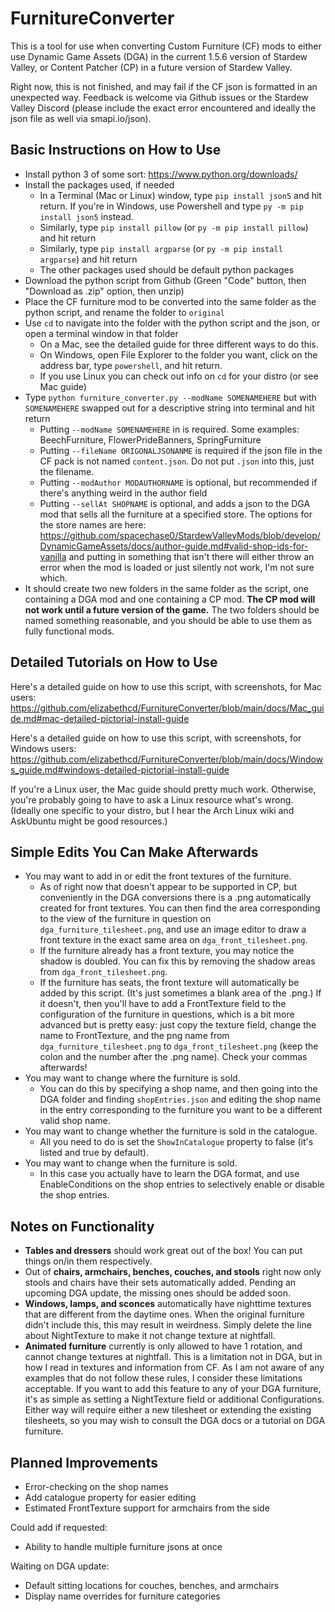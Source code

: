 # FurnitureConverter

This is a tool for use when converting Custom Furniture (CF) mods to either use Dynamic Game Assets (DGA) in the current 1.5.6 version of Stardew Valley, or Content Patcher (CP) in a future version of Stardew Valley. 

Right now, this is not finished, and may fail if the CF json is formatted in an unexpected way. Feedback is welcome via Github issues or the Stardew Valley Discord (please include the exact error encountered and ideally the json file as well via smapi.io/json).

## Basic Instructions on How to Use

* Install python 3 of some sort: https://www.python.org/downloads/
* Install the packages used, if needed
  * In a Terminal (Mac or Linux) window, type `pip install json5` and hit return. If you're in Windows, use Powershell and type ``py -m pip install json5`` instead.
  * Similarly, type `pip install pillow` (or `py -m pip install pillow`) and hit return
  * Similarly, type `pip install argparse` (or `py -m pip install argparse`) and hit return
  * The other packages used should be default python packages
* Download the python script from Github (Green "Code" button, then "Download as .zip" option, then unzip)
* Place the CF furniture mod to be converted into the same folder as the python script, and rename the folder to `original`
* Use `cd` to navigate into the folder with the python script and the json, or open a terminal window in that folder
  * On a Mac, see the detailed guide for three different ways to do this.
  * On Windows, open File Explorer to the folder you want, click on the address bar, type `powershell`, and hit return.
  * If you use Linux you can check out info on `cd` for your distro (or see Mac guide)
* Type `python furniture_converter.py --modName SOMENAMEHERE` but with `SOMENAMEHERE` swapped out for a descriptive string into terminal and hit return
  * Putting `--modName SOMENAMEHERE` in is required. Some examples: BeechFurniture, FlowerPrideBanners, SpringFurniture
  * Putting `--fileName ORIGONALJSONANME` is required if the json file in the CF pack is not named `content.json`. Do not put `.json` into this, just the filename.
  * Putting `--modAuthor MODAUTHORNAME` is optional, but recommended if there's anything weird in the author field
  * Putting `--sellAt SHOPNAME` is optional, and adds a json to the DGA mod that sells all the furniture at a specified store. The options for the store names are here: https://github.com/spacechase0/StardewValleyMods/blob/develop/DynamicGameAssets/docs/author-guide.md#valid-shop-ids-for-vanilla and putting in something that isn't there will either throw an error when the mod is loaded or just silently not work, I'm not sure which.
* It should create two new folders in the same folder as the script, one containing a DGA mod and one containing a CP mod. **The CP mod will not work until a future version of the game.** The two folders should be named something reasonable, and you should be able to use them as fully functional mods. 

## Detailed Tutorials on How to Use

Here's a detailed guide on how to use this script, with screenshots, for Mac users: https://github.com/elizabethcd/FurnitureConverter/blob/main/docs/Mac_guide.md#mac-detailed-pictorial-install-guide

Here's a detailed guide on how to use this script, with screenshots, for Windows users:
https://github.com/elizabethcd/FurnitureConverter/blob/main/docs/Windows_guide.md#windows-detailed-pictorial-install-guide

If you're a Linux user, the Mac guide should pretty much work. Otherwise, you're probably going to have to ask a Linux resource what's wrong. (Ideally one specific to your distro, but I hear the Arch Linux wiki and AskUbuntu might be good resources.)

## Simple Edits You Can Make Afterwards

* You may want to add in or edit the front textures of the furniture. 
  * As of right now that doesn't appear to be supported in CP, but conveniently in the DGA conversions there is a .png automatically created for front textures. You can then find the area corresponding to the view of the furniture in question on `dga_furniture_tilesheet.png`, and use an image editor to draw a front texture in the exact same area on `dga_front_tilesheet.png`. 
  * If the furniture already has a front texture, you may notice the shadow is doubled. You can fix this by removing the shadow areas from `dga_front_tilesheet.png`.
  * If the furniture has seats, the front texture will automatically be added by this script. (It's just sometimes a blank area of the .png.) If it doesn't, then you'll have to add a FrontTexture field to the configuration of the furniture in questions, which is a bit more advanced but is pretty easy: just copy the texture field, change the name to FrontTexture, and the png name from `dga_furniture_tilesheet.png` to `dga_front_tilesheet.png` (keep the colon and the number after the .png name). Check your commas afterwards!
* You may want to change where the furniture is sold.
  * You can do this by specifying a shop name, and then going into the DGA folder and finding `shopEntries.json` and editing the shop name in the entry corresponding to the furniture you want to be a different valid shop name. 
* You may want to change whether the furniture is sold in the catalogue.
  * All you need to do is set the `ShowInCatalogue` property to false (it's listed and true by default).
* You may want to change when the furniture is sold.
  * In this case you actually have to learn the DGA format, and use EnableConditions on the shop entries to selectively enable or disable the shop entries. 

## Notes on Functionality

* **Tables and dressers** should work great out of the box! You can put things on/in them respectively.
* Out of **chairs, armchairs, benches, couches, and stools** right now only stools and chairs have their sets automatically added. Pending an upcoming DGA update, the missing ones should be added soon. 
* **Windows, lamps, and sconces** automatically have nighttime textures that are different from the daytime ones. When the original furniture didn't include this, this may result in weirdness. Simply delete the line about NightTexture to make it not change texture at nightfall.
* **Animated furniture** currently is only allowed to have 1 rotation, and cannot change textures at nightfall. This is a limitation not in DGA, but in how I read in textures and information from CF. As I am not aware of any examples that do not follow these rules, I consider these limitations acceptable. If you want to add this feature to any of your DGA furniture, it's as simple as setting a NightTexture field or additional Configurations. Either way will require either a new tilesheet or extending the existing tilesheets, so you may wish to consult the DGA docs or a tutorial on DGA furniture. 

## Planned Improvements

* Error-checking on the shop names
* Add catalogue property for easier editing
* Estimated FrontTexture support for armchairs from the side

Could add if requested:
* Ability to handle multiple furniture jsons at once

Waiting on DGA update:
* Default sitting locations for couches, benches, and armchairs
* Display name overrides for furniture categories
